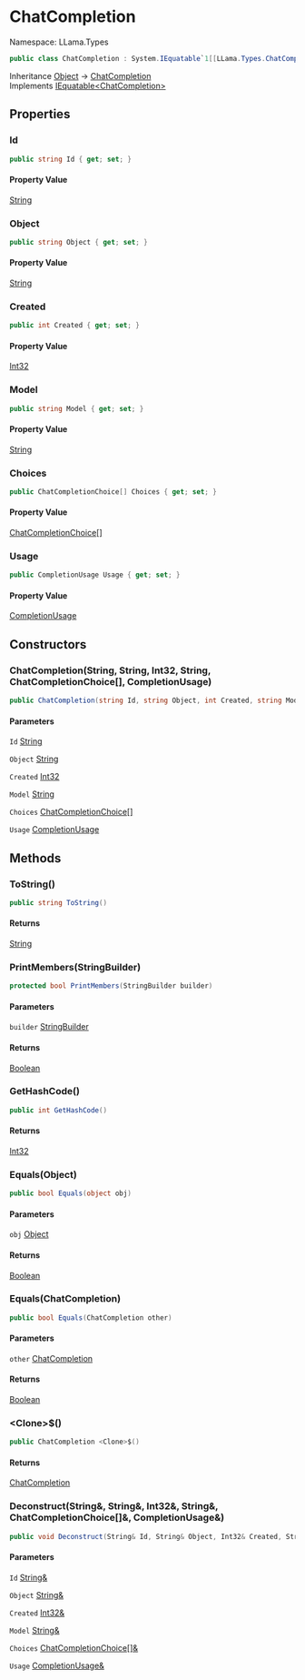 # ChatCompletion

Namespace: LLama.Types

```csharp
public class ChatCompletion : System.IEquatable`1[[LLama.Types.ChatCompletion, LLamaSharp, Version=0.2.0.0, Culture=neutral, PublicKeyToken=null]]
```

Inheritance [Object](https://docs.microsoft.com/en-us/dotnet/api/system.object) → [ChatCompletion](./llama.types.chatcompletion.md)<br>
Implements [IEquatable&lt;ChatCompletion&gt;](https://docs.microsoft.com/en-us/dotnet/api/system.iequatable-1)

## Properties

### **Id**

```csharp
public string Id { get; set; }
```

#### Property Value

[String](https://docs.microsoft.com/en-us/dotnet/api/system.string)<br>

### **Object**

```csharp
public string Object { get; set; }
```

#### Property Value

[String](https://docs.microsoft.com/en-us/dotnet/api/system.string)<br>

### **Created**

```csharp
public int Created { get; set; }
```

#### Property Value

[Int32](https://docs.microsoft.com/en-us/dotnet/api/system.int32)<br>

### **Model**

```csharp
public string Model { get; set; }
```

#### Property Value

[String](https://docs.microsoft.com/en-us/dotnet/api/system.string)<br>

### **Choices**

```csharp
public ChatCompletionChoice[] Choices { get; set; }
```

#### Property Value

[ChatCompletionChoice[]](./llama.types.chatcompletionchoice.md)<br>

### **Usage**

```csharp
public CompletionUsage Usage { get; set; }
```

#### Property Value

[CompletionUsage](./llama.types.completionusage.md)<br>

## Constructors

### **ChatCompletion(String, String, Int32, String, ChatCompletionChoice[], CompletionUsage)**

```csharp
public ChatCompletion(string Id, string Object, int Created, string Model, ChatCompletionChoice[] Choices, CompletionUsage Usage)
```

#### Parameters

`Id` [String](https://docs.microsoft.com/en-us/dotnet/api/system.string)<br>

`Object` [String](https://docs.microsoft.com/en-us/dotnet/api/system.string)<br>

`Created` [Int32](https://docs.microsoft.com/en-us/dotnet/api/system.int32)<br>

`Model` [String](https://docs.microsoft.com/en-us/dotnet/api/system.string)<br>

`Choices` [ChatCompletionChoice[]](./llama.types.chatcompletionchoice.md)<br>

`Usage` [CompletionUsage](./llama.types.completionusage.md)<br>

## Methods

### **ToString()**

```csharp
public string ToString()
```

#### Returns

[String](https://docs.microsoft.com/en-us/dotnet/api/system.string)<br>

### **PrintMembers(StringBuilder)**

```csharp
protected bool PrintMembers(StringBuilder builder)
```

#### Parameters

`builder` [StringBuilder](https://docs.microsoft.com/en-us/dotnet/api/system.text.stringbuilder)<br>

#### Returns

[Boolean](https://docs.microsoft.com/en-us/dotnet/api/system.boolean)<br>

### **GetHashCode()**

```csharp
public int GetHashCode()
```

#### Returns

[Int32](https://docs.microsoft.com/en-us/dotnet/api/system.int32)<br>

### **Equals(Object)**

```csharp
public bool Equals(object obj)
```

#### Parameters

`obj` [Object](https://docs.microsoft.com/en-us/dotnet/api/system.object)<br>

#### Returns

[Boolean](https://docs.microsoft.com/en-us/dotnet/api/system.boolean)<br>

### **Equals(ChatCompletion)**

```csharp
public bool Equals(ChatCompletion other)
```

#### Parameters

`other` [ChatCompletion](./llama.types.chatcompletion.md)<br>

#### Returns

[Boolean](https://docs.microsoft.com/en-us/dotnet/api/system.boolean)<br>

### **&lt;Clone&gt;$()**

```csharp
public ChatCompletion <Clone>$()
```

#### Returns

[ChatCompletion](./llama.types.chatcompletion.md)<br>

### **Deconstruct(String&, String&, Int32&, String&, ChatCompletionChoice[]&, CompletionUsage&)**

```csharp
public void Deconstruct(String& Id, String& Object, Int32& Created, String& Model, ChatCompletionChoice[]& Choices, CompletionUsage& Usage)
```

#### Parameters

`Id` [String&](https://docs.microsoft.com/en-us/dotnet/api/system.string&)<br>

`Object` [String&](https://docs.microsoft.com/en-us/dotnet/api/system.string&)<br>

`Created` [Int32&](https://docs.microsoft.com/en-us/dotnet/api/system.int32&)<br>

`Model` [String&](https://docs.microsoft.com/en-us/dotnet/api/system.string&)<br>

`Choices` [ChatCompletionChoice[]&](./llama.types.chatcompletionchoice&.md)<br>

`Usage` [CompletionUsage&](./llama.types.completionusage&.md)<br>
